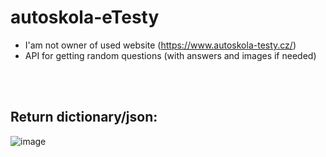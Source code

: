 # autoskola-eTesty

- I'am not owner of used website (https://www.autoskola-testy.cz/)
- API for getting random questions (with answers and images if needed)

<br></br>

## Return dictionary/json:
![image](https://user-images.githubusercontent.com/82058894/229221610-7b1820e1-c67b-46df-a6c5-50c93e8ec454.png)
